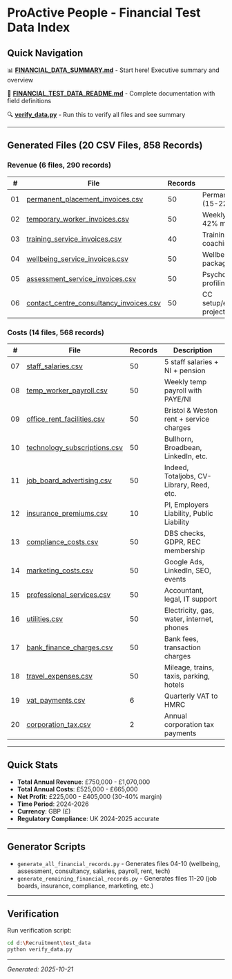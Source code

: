 # ProActive People - Financial Test Data Index

## Quick Navigation

📊 **[FINANCIAL_DATA_SUMMARY.md](FINANCIAL_DATA_SUMMARY.md)** - Start here! Executive summary and overview

📖 **[FINANCIAL_TEST_DATA_README.md](FINANCIAL_TEST_DATA_README.md)** - Complete documentation with field definitions

🔍 **[verify_data.py](verify_data.py)** - Run this to verify all files and see summary

---

## Generated Files (20 CSV Files, 858 Records)

### Revenue (6 files, 290 records)
| # | File | Records | Description |
|---|------|---------|-------------|
| 01 | [permanent_placement_invoices.csv](financial_records/01_permanent_placement_invoices.csv) | 50 | Permanent placement fees (15-22% of salary) |
| 02 | [temporary_worker_invoices.csv](financial_records/02_temporary_worker_invoices.csv) | 50 | Weekly temp billing (35-42% markup) |
| 03 | [training_service_invoices.csv](financial_records/03_training_service_invoices.csv) | 40 | Training programs & coaching by Stuart Pearce |
| 04 | [wellbeing_service_invoices.csv](financial_records/04_wellbeing_service_invoices.csv) | 50 | Wellbeing sessions & packages by Emma Jane |
| 05 | [assessment_service_invoices.csv](financial_records/05_assessment_service_invoices.csv) | 50 | Psychometric testing & profiling |
| 06 | [contact_centre_consultancy_invoices.csv](financial_records/06_contact_centre_consultancy_invoices.csv) | 50 | CC setup/expansion/turnaround projects |

### Costs (14 files, 568 records)
| # | File | Records | Description |
|---|------|---------|-------------|
| 07 | [staff_salaries.csv](financial_records/07_staff_salaries.csv) | 50 | 5 staff salaries + NI + pension |
| 08 | [temp_worker_payroll.csv](financial_records/08_temp_worker_payroll.csv) | 50 | Weekly temp payroll with PAYE/NI |
| 09 | [office_rent_facilities.csv](financial_records/09_office_rent_facilities.csv) | 50 | Bristol & Weston rent + service charges |
| 10 | [technology_subscriptions.csv](financial_records/10_technology_subscriptions.csv) | 50 | Bullhorn, Broadbean, LinkedIn, etc. |
| 11 | [job_board_advertising.csv](financial_records/11_job_board_advertising.csv) | 50 | Indeed, Totaljobs, CV-Library, Reed, etc. |
| 12 | [insurance_premiums.csv](financial_records/12_insurance_premiums.csv) | 10 | PI, Employers Liability, Public Liability |
| 13 | [compliance_costs.csv](financial_records/13_compliance_costs.csv) | 50 | DBS checks, GDPR, REC membership |
| 14 | [marketing_costs.csv](financial_records/14_marketing_costs.csv) | 50 | Google Ads, LinkedIn, SEO, events |
| 15 | [professional_services.csv](financial_records/15_professional_services.csv) | 50 | Accountant, legal, IT support |
| 16 | [utilities.csv](financial_records/16_utilities.csv) | 50 | Electricity, gas, water, internet, phones |
| 17 | [bank_finance_charges.csv](financial_records/17_bank_finance_charges.csv) | 50 | Bank fees, transaction charges |
| 18 | [travel_expenses.csv](financial_records/18_travel_expenses.csv) | 50 | Mileage, trains, taxis, parking, hotels |
| 19 | [vat_payments.csv](financial_records/19_vat_payments.csv) | 6 | Quarterly VAT to HMRC |
| 20 | [corporation_tax.csv](financial_records/20_corporation_tax.csv) | 2 | Annual corporation tax payments |

---

## Quick Stats

- **Total Annual Revenue**: £750,000 - £1,070,000
- **Total Annual Costs**: £525,000 - £665,000
- **Net Profit**: £225,000 - £405,000 (30-40% margin)
- **Time Period**: 2024-2026
- **Currency**: GBP (£)
- **Regulatory Compliance**: UK 2024-2025 accurate

---

## Generator Scripts

- `generate_all_financial_records.py` - Generates files 04-10 (wellbeing, assessment, consultancy, salaries, payroll, rent, tech)
- `generate_remaining_financial_records.py` - Generates files 11-20 (job boards, insurance, compliance, marketing, etc.)

---

## Verification

Run verification script:
```bash
cd d:\Recruitment\test_data
python verify_data.py
```

---

*Generated: 2025-10-21*
